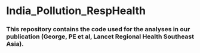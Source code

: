 # India_Pollution_RespHealth

### This repository contains the code used for the analyses in our publication (George, PE et al, Lancet Regional Health Southeast Asia). 
